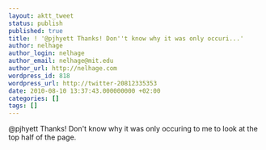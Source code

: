 ```yaml
---
layout: aktt_tweet
status: publish
published: true
title: ! '@pjhyett Thanks! Don''t know why it was only occuri...'
author: nelhage
author_login: nelhage
author_email: nelhage@mit.edu
author_url: http://nelhage.com
wordpress_id: 818
wordpress_url: http://twitter-20812335353
date: 2010-08-10 13:37:43.000000000 +02:00
categories: []
tags: []
---
```

@pjhyett Thanks! Don't know why it was only occuring to me to look at the top half of the page.
